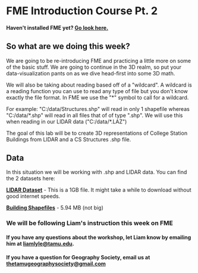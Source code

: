 # FME Introduction Course Pt. 2

#### Haven't installed FME yet? [Go look here.](../../Learning/Week1)

## So what are we doing this week?
We are going to be re-introducing FME and practicing a little more on some of the basic stuff. We are going to continue in the 3D realm, so put your data-visualization pants on as we dive head-first into some 3D math.
>
We will also be taking about reading based off of a "wildcard". A wildcard is a reading function you can use to read any type of file but you don't know exactly the file format. In FME we use the "*" symbol to call for a wildcard. 
>
For example: "C:/data/Structures.shp" will read in only 1 shapefile whereas "C:/data/*.shp" will read in all files that of of type ".shp".  We will use this when reading in our LIDAR data ("C:/data/\*.LAZ")
>
The goal of this lab will be to create 3D representations of College Station Buildings from LIDAR and a CS Structures .shp file. 

## Data
In this situation we will be working with .shp and LIDAR data. You can find the 2 datasets here:
>
[**LIDAR Dataset**](https://s3.amazonaws.com/data.tnris.org/48ce46cb-7aba-406c-8330-f6c5b43389c1/resources/stratmap15-50cm-brazos_3096301_lpc.zip) - This is a 1GB file. It might take a while to download without good internet speeds.
>
[**Building Shapefiles**](https://opendata.arcgis.com/datasets/894bf5fc69df4257bdae79912871198a_0.zip?session=1020265369.1513734707) - 5.94 MB (not big)

### We will be following Liam's instruction this week on FME

#### If you have any questions about the workshop, let Liam know by emailing him at liamlyle@tamu.edu. 
#### If you have a question for Geography Society, email us at thetamugeographysociety@gmail.com
